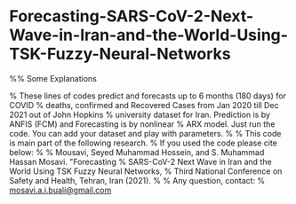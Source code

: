 # Forecasting-SARS-CoV-2-Next-Wave-in-Iran-and-the-World-Using-TSK-Fuzzy-Neural-Networks
%% Some Explanations

% These lines of codes predict and forecasts up to 6 months (180 days) for COVID 
% deaths, confirmed and Recovered Cases from Jan 2020 till Dec 2021 out of John Hopkins
% university dataset for Iran. Prediction is by ANFIS (FCM) and Forecasting is by nonlinear 
% ARX model. Just run the code. You can add your dataset and play with parameters.
% 
% This code is main part of the following research.
% If you used the code please cite below:
% 
% Mousavi, Seyed Muhammad Hossein, and S. Muhammad Hassan Mosavi. "Forecasting 
% SARS-CoV-2 Next Wave in Iran and the World Using TSK Fuzzy Neural Networks, 
% Third National Conference on Safety and Health, Tehran, Iran (2021).
% 
% Any question, contact:
% mosavi.a.i.buali@gmail.com
